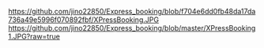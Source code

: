 https://github.com/jino22850/Express_booking/blob/f704e6dd0fb48da17da736a49e5996f070892fbf/XPressBooking.JPG
https://github.com/jino22850/Express_booking/blob/master/XPressBooking1.JPG?raw=true
